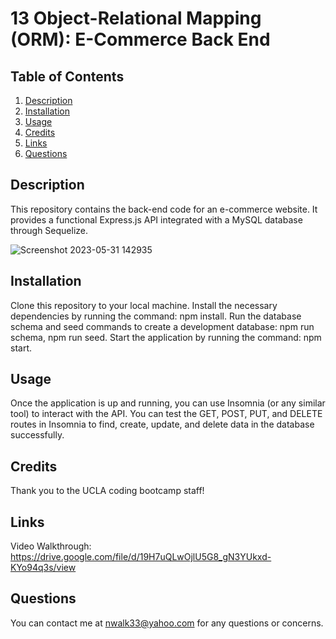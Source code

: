 # 13 Object-Relational Mapping (ORM): E-Commerce Back End

## Table of Contents 
1. [Description](#description)
2. [Installation](#installation)
5. [Usage](#usage)
3. [Credits](#credits)
4. [Links](#links)
5. [Questions](#questions)

## Description <a name="description"></a>
This repository contains the back-end code for an e-commerce website. It provides a functional Express.js API integrated with a MySQL database through Sequelize. 

![Screenshot 2023-05-31 142935](https://github.com/nwalk33/e-commerce-backend/assets/124389890/d009f51d-7d60-43c2-9f19-a3e3b42d9f0d)

## Installation <a name="installation"></a>
Clone this repository to your local machine.
Install the necessary dependencies by running the command: npm install.
Run the database schema and seed commands to create a development database: npm run schema, npm run seed.
Start the application by running the command: npm start.

## Usage <a name="usage"></a>
Once the application is up and running, you can use Insomnia (or any similar tool) to interact with the API. You can test the GET, POST, PUT, and DELETE routes in Insomnia to find, create, update, and delete data in the database successfully.

## Credits <a name="credits"></a>
Thank you to the UCLA coding bootcamp staff!

## Links <a name="links"></a>
Video Walkthrough:
https://drive.google.com/file/d/19H7uQLwOjlU5G8_gN3YUkxd-KYo94q3s/view

## Questions <a name="questions"></a>
You can contact me at nwalk33@yahoo.com for any questions or concerns.

